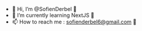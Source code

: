 - 👋 Hi, I’m @SofienDerbel 👀
- 🌱 I’m currently learning NextJS  💞️
- 📫 How to reach me : sofienderbel6@gmail.com 👋

<!---
- 👀 I’m interested in new 🌱
SofienDerbel/SofienDerbel is a ✨ special ✨ repository because its `README.md` (this file) appears on your GitHub profile.
You can click the Preview link to take a look at your changes.
--->

